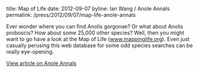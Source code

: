 title: Map of Life
date: 2012-09-07
byline: Ian Wang / Anole Annals
permalink: /press/2012/09/07/map-life-anole-annals


Ever wonder where you can find Anolis gorgonae?  Or what about Anolis proboscis?  How about some 25,000 other species?  Well, then you might want to go have a look at the Map of Life (www.mappinglife.org).  Even just casually perusing this web database for some odd species searches can be really eye-opening.

[View article on Anole Annals](http://www.anoleannals.org/2012/09/07/map-of-life/)
